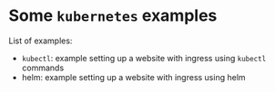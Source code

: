 # Some `kubernetes` examples

List of examples:

- `kubectl`: example setting up a website with ingress using `kubectl` commands
- helm: example setting up a website with ingress using helm

